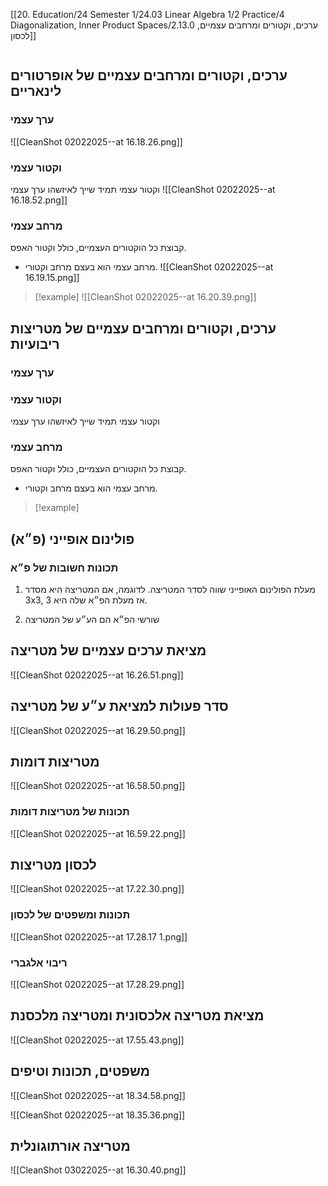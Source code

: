 [[20. Education/24 Semester 1/24.03 Linear Algebra 1/2 Practice/4 Diagonalization, Inner Product Spaces/2.13.0 ערכים, וקטורים ומרחבים עצמיים, לכסון]]
```table-of-contents
```

## ערכים, וקטורים ומרחבים עצמיים של אופרטורים לינאריים
### ערך עצמי
![[CleanShot 02022025--at 16.18.26.png]]

### וקטור עצמי
וקטור עצמי תמיד שייך לאיזשהו ערך עצמי
![[CleanShot 02022025--at 16.18.52.png]]

### מרחב עצמי
קבוצת כל הוקטורים העצמיים, כולל וקטור האפס.
- מרחב עצמי הוא בעצם מרחב וקטורי.
![[CleanShot 02022025--at 16.19.15.png]]

> [!example]
> ![[CleanShot 02022025--at 16.20.39.png]]


## ערכים, וקטורים ומרחבים עצמיים של מטריצות ריבועיות
### ערך עצמי


### וקטור עצמי
וקטור עצמי תמיד שייך לאיזשהו ערך עצמי


### מרחב עצמי
קבוצת כל הוקטורים העצמיים, כולל וקטור האפס.
- מרחב עצמי הוא בעצם מרחב וקטורי.


> [!example]
> 

## פולינום אופייני (פ״א)

### תכונות חשובות של פ״א
1. מעלת הפולינום האופייני שווה לסדר המטריצה.
	לדוגמה, אם המטריצה היא מסדר 3x3, אז מעלת הפ״א שלה היא 3.
	
2. שורשי הפ״א הם הע״ע של המטריצה

## מציאת ערכים עצמיים של מטריצה
![[CleanShot 02022025--at 16.26.51.png]]

## סדר פעולות למציאת ע״ע של מטריצה
![[CleanShot 02022025--at 16.29.50.png]]

## מטריצות דומות
![[CleanShot 02022025--at 16.58.50.png]]

### תכונות של מטריצות דומות
![[CleanShot 02022025--at 16.59.22.png]]

## לכסון מטריצות
![[CleanShot 02022025--at 17.22.30.png]]

### תכונות ומשפטים של לכסון
![[CleanShot 02022025--at 17.28.17 1.png]]

### ריבוי אלגברי
![[CleanShot 02022025--at 17.28.29.png]]

## מציאת מטריצה אלכסונית ומטריצה מלכסנת
![[CleanShot 02022025--at 17.55.43.png]]

## משפטים, תכונות וטיפים
![[CleanShot 02022025--at 18.34.58.png]]

![[CleanShot 02022025--at 18.35.36.png]]

## מטריצה אורתוגונלית
![[CleanShot 03022025--at 16.30.40.png]]